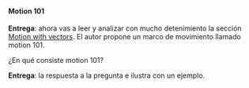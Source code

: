 #### Motion 101

**Entrega**: ahora vas a leer y analizar con mucho detenimiento la sección 
[Motion with vectors](https://natureofcode.com/vectors/#motion-with-vectors). El autor propone un 
marco de movimiento llamado motion 101.

¿En qué consiste motion 101?

**Entrega**: la respuesta a la pregunta e ilustra con un ejemplo.